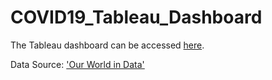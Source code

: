 # COVID19_Tableau_Dashboard

The Tableau dashboard can be accessed [here](https://public.tableau.com/app/profile/junwon.choi1447).

Data Source: ['Our World in Data'](https://ourworldindata.org)
